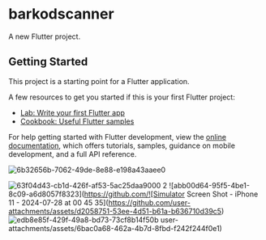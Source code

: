 # barkodscanner

A new Flutter project.

## Getting Started

This project is a starting point for a Flutter application.

A few resources to get you started if this is your first Flutter project:

- [Lab: Write your first Flutter app](https://docs.flutter.dev/get-started/codelab)
- [Cookbook: Useful Flutter samples](https://docs.flutter.dev/cookbook)

For help getting started with Flutter development, view the
[online documentation](https://docs.flutter.dev/), which offers tutorials,
samples, guidance on mobile development, and a full API reference.

![6b32656b-7062-49de-8e88-e198a43aaee0](https://github.com/user-attachments/assets/b7883b57-53fb-403b-9ef5-080151629975)

![63f04d43-cb1d-426f-af53-5ac25daa9000 2](https://github.com/user-attachments/assets/9d073791-3af2-44a2-9512-02745a30e621)
![abb00d64-95f5-4be1-8c09-a6d8057f8323](https://github.com/![Simulator Screen Shot - iPhone 11 - 2024-07-28 at 00 45 35](https://github.com/user-attachments/assets/d2058751-53ee-4d51-b61a-b636710d39c5)
![edb8e85f-429f-49a8-bd73-73cf8b14f50b](https://github.com/user-attachments/assets/cdee4a4c-c9ca-47dd-ab03-43cb9bdb9340)
user-attachments/assets/6bac0a68-462a-4b7d-8fbd-f242f244f0e1)
